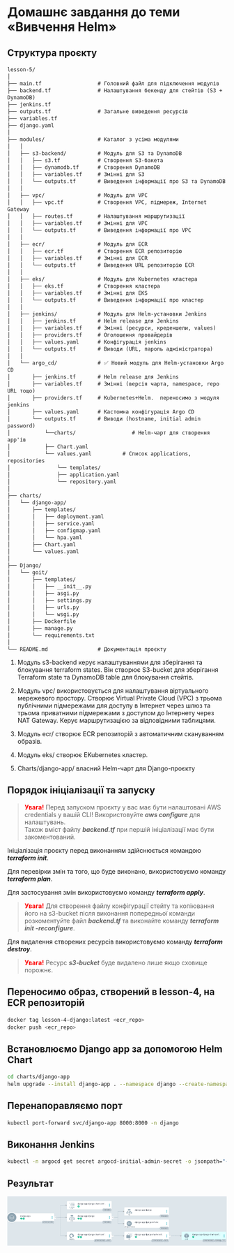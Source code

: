 # Домашнє завдання до теми «Вивчення Helm»

## Структура проєкту

    lesson-5/
    │
    ├── main.tf                  # Головний файл для підключення модулів
    ├── backend.tf               # Налаштування бекенду для стейтів (S3 + DynamoDB)
    ├── jenkins.tf
    ├── outputs.tf               # Загальне виведення ресурсів
    ├── variables.tf
    ├── django.yaml
    │
    ├── modules/                 # Каталог з усіма модулями
    │   │
    │   ├── s3-backend/          # Модуль для S3 та DynamoDB
    │   │   ├── s3.tf            # Створення S3-бакета
    │   │   ├── dynamodb.tf      # Створення DynamoDB
    │   │   ├── variables.tf     # Змінні для S3
    │   │   └── outputs.tf       # Виведення інформації про S3 та DynamoDB
    │   │
    │   ├── vpc/                 # Модуль для VPC
    │   │   ├── vpc.tf           # Створення VPC, підмереж, Internet Gateway
    │   │   ├── routes.tf        # Налаштування маршрутизації
    │   │   ├── variables.tf     # Змінні для VPC
    │   │   └── outputs.tf       # Виведення інформації про VPC
    │   │
    │   ├── ecr/                 # Модуль для ECR
    │   │   ├── ecr.tf           # Створення ECR репозиторію
    │   │   ├── variables.tf     # Змінні для ECR
    │   │   └── outputs.tf       # Виведення URL репозиторію ECR
    │   │
    │   ├── eks/                 # Модуль для Kubernetes кластера
    │   │   ├── eks.tf           # Створення кластера
    │   │   ├── variables.tf     # Змінні для EKS
    │   │   └── outputs.tf       # Виведення інформації про кластер
    │   │
    │   ├── jenkins/             # Модуль для Helm-установки Jenkins
    │   │   ├── jenkins.tf       # Helm release для Jenkins
    │   │   ├── variables.tf     # Змінні (ресурси, креденшели, values)
    │   │   ├── providers.tf     # Оголошення провайдерів
    │   │   ├── values.yaml      # Конфігурація jenkins
    │   │   └── outputs.tf       # Виводи (URL, пароль адміністратора)
    │   │
    │   └── argo_cd/             # ✅ Новий модуль для Helm-установки Argo CD
    │       ├── jenkins.tf       # Helm release для Jenkins
    │       ├── variables.tf     # Змінні (версія чарта, namespace, repo URL тощо)
    │       ├── providers.tf     # Kubernetes+Helm.  переносимо з модуля jenkins
    │       ├── values.yaml      # Кастомна конфігурація Argo CD
    │       └── outputs.tf       # Виводи (hostname, initial admin password)
    │		    └──charts/                  # Helm-чарт для створення app'ів
    │ 	 	    ├── Chart.yaml
    │	  	    └── values.yaml          # Список applications, repositories
    │			    └── templates/
    │		        ├── application.yaml
    │		        └── repository.yaml
    │
    ├── charts/
    │   └── django-app/
    │       ├── templates/
    │       │   ├── deployment.yaml
    │       │   ├── service.yaml
    │       │   ├── configmap.yaml
    │       │   └── hpa.yaml
    │       ├── Chart.yaml
    │       └── values.yaml
    │
    ├── Django/
    │   └── goit/
    │       ├── templates/
    │       │   ├── __init__.py
    │       │   ├── asgi.py
    │       │   ├── settings.py
    │       │   ├── urls.py
    │       │   └── wsgi.py
    │       ├── Dockerfile
    │       ├── manage.py
    │       └── requirements.txt
    │
    └── README.md                # Документація проєкту

1. Модуль s3-backend керує налаштуваннями для зберігання та блокування terraform states. Він створює S3-bucket для зберігання Terraform state та DynamoDB table для блокування стейтів.

2. Модуль vpc/ використовується для налаштування віртуального мережевого простору. Створює Virtual Private Cloud (VPC) з трьома публічними підмережами для доступу в Інтернет через шлюз та трьома приватними підмережами з доступом до Інтернету через NAT Gateway. Керує маршрутизацією за відповідними таблицями.

3. Модуль ecr/ створює ECR репозиторій з автоматичним скануванням образів.

4. Модуль eks/ створює EKubernetes кластер.

5. Charts/django-app/ власний Helm-чарт для Django-проєкту

## Порядок ініціалізації та запуску

> <span><span style="color: red"><b>Увага!</b></span> Перед запуском проєкту у вас має бути налаштовані AWS credentials у вашій CLI! Використовуйте <b><i>aws configure</i></b> для налаштувань.</span>  
> <span>Також вміст файлу <b><i>backend.tf</i></b> при першій ініціалізації має бути закоментований.</span>

<p>Ініціалізація проєкту перед виконанням здійснюється командою <b><i>terraform init</i></b>.</p>
<p>Для перевірки змін та того, що буде виконано, використовуємо команду <b><i>terraform plan</i></b>.</p>

<p>Для застосування змін використовуємо команду <b><i>terraform apply</i></b>.</p>

> <span><span style="color: red"><b>Увага!</b></span> Для створення файлу конфігурації стейту та копіювання його на s3-bucket після виконання попередньої команди розкоментуйте файл <b><i>backend.tf</i></b> та виконайте команду <b><i>terraform init -reconfigure</i></b>.</span>

<p>Для видалення створених ресурсів використовуємо команду <b><i>terraform destroy</i></b>.</p>

> <span><span style="color: red"><b>Увага!</b></span> Ресурс <b><i>s3-bucket</i></b> буде видалено лише якщо сховище порожнє.</span>

## Переносимо образ, створений в lesson-4, на ECR репозиторій

```bash
docker tag lesson-4-django:latest <ecr_repo>
docker push <ecr_repo>
```

## Встановлюємо Django app за допомогою Helm Chart

```bash
cd charts/django-app
helm upgrade --install django-app . --namespace django --create-namespace
```

## Перенапоравляємо порт

```bash
kubectl port-forward svc/django-app 8000:8000 -n django
```

## Виконання Jenkins

```bash
kubectl -n argocd get secret argocd-initial-admin-secret -o jsonpath="{.data.password}" | base64 -d
```

## Результат

<img src="lesson-8-9/img/argo.png">
